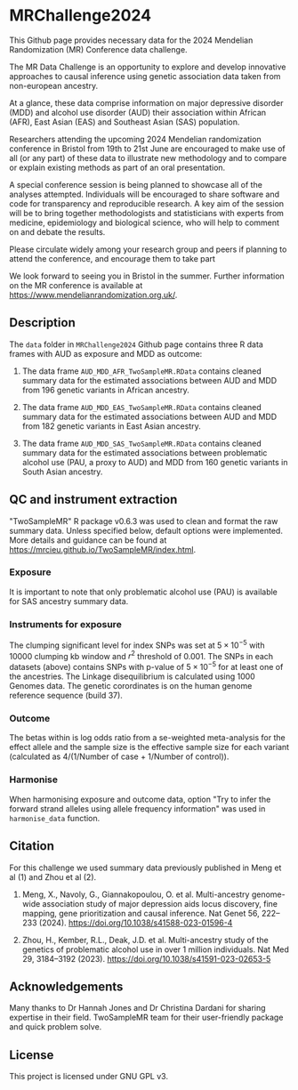 # MRChallenge2024

This Github page provides necessary data for the 2024 Mendelian Randomization (MR) Conference data challenge.

The MR Data Challenge is an opportunity to explore and develop innovative approaches to causal inference using genetic association data taken from non-european ancestry.

At a glance, these data comprise information on major depressive disorder (MDD) and alcohol use disorder (AUD) their association within African (AFR), East Asian (EAS) and Southeast Asian (SAS) population.

Researchers attending the upcoming 2024 Mendelian randomization conference in Bristol from 19th to 21st June are encouraged to make use of all (or any part) of these data to illustrate new methodology and to compare or explain existing methods as part of an oral presentation.  

A special conference session is being planned to showcase all of the analyses attempted. Individuals will be encouraged to share software and code for transparency and reproducible research. A key aim of the session will be to bring together methodologists and statisticians with experts from medicine, epidemiology and biological science, who will help to comment on and debate the results.

Please circulate widely among your research group and peers if planning to attend the conference, and encourage them to take part

 We look forward to seeing you in Bristol in the summer. Further information on the MR conference is available at https://www.mendelianrandomization.org.uk/.

## Description

The `data` folder in `MRChallenge2024` Github page contains three R data frames with AUD as exposure and MDD as outcome:

1. The data frame `AUD_MDD_AFR_TwoSampleMR.RData` contains cleaned summary data for the estimated associations between AUD and MDD from 196 genetic variants in African ancestry.

2. The data frame `AUD_MDD_EAS_TwoSampleMR.RData` contains cleaned summary data for the estimated associations between AUD and MDD from 182 genetic variants in East Asian ancestry.

3. The data frame `AUD_MDD_SAS_TwoSampleMR.RData` contains cleaned summary data for the estimated associations between problematic alcohol use (PAU, a proxy to AUD) and MDD from 160 genetic variants in South Asian ancestry.

## QC and instrument extraction
"TwoSampleMR" R package v0.6.3 was used to clean and format the raw summary data. Unless specified below, default options were implemented. More details and guidance can be found at https://mrcieu.github.io/TwoSampleMR/index.html. 

### Exposure 
It is important to note that only problematic alcohol use (PAU) is available for SAS ancestry summary data. 

### Instruments for exposure
The clumping significant level for index SNPs was set at $5 \times 10^{-5}$ with 10000 clumping kb window and $r^2$ threshold of 0.001. The SNPs in each datasets (above) contains SNPs with p-value of $5 \times 10^{-5}$ for at least one of the ancestries. The Linkage disequilibrium is calculated using 1000 Genomes data. The genetic corordinates is on the human genome reference sequence (build 37).     

### Outcome
The betas within is log odds ratio from a se-weighted meta-analysis for the effect allele and the sample size is the effective sample size for each variant (calculated as 4/(1/Number of case + 1/Number of control)).

### Harmonise
When harmonising exposure and outcome data, option "Try to infer the forward strand alleles using allele frequency information" was used in `harmonise_data` function.

## Citation

For this challenge we used summary data previously published in Meng et al (1) and Zhou et al (2).

1. Meng, X., Navoly, G., Giannakopoulou, O. et al. Multi-ancestry genome-wide association study of major depression aids locus discovery, fine mapping, gene prioritization and causal inference. Nat Genet 56, 222–233 (2024). https://doi.org/10.1038/s41588-023-01596-4

2. Zhou, H., Kember, R.L., Deak, J.D. et al. Multi-ancestry study of the genetics of problematic alcohol use in over 1 million individuals. Nat Med 29, 3184–3192 (2023). https://doi.org/10.1038/s41591-023-02653-5

## Acknowledgements
Many thanks to Dr Hannah Jones and Dr Christina Dardani for sharing expertise in their field. TwoSampleMR team for their user-friendly package and quick problem solve. 

## License

This project is licensed under GNU GPL v3.
